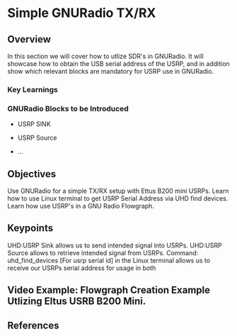 # Simple GNURadio TX/RX
## Overview
In this section we will cover how to utlize SDR's in GNURadio. It will showcase how to obtain the USB serial address of the USRP, and in addition show which relevant blocks are mandatory for USRP use in GNURadio. 

### Key Learnings


### GNURadio Blocks to be Introduced
* USRP SINK



* USRP Source
* ...

## Objectives 
Use GNURadio for a simple TX/RX setup with Ettus B200 mini USRPs. 
Learn how to use Linux terminal to get USRP Serial Address via UHD find devices.
Learn how use USRP's in a GNU Radio Flowgraph.
## Keypoints
UHD:USRP Sink allows us to send intended signal into USRPs.​
UHD:USRP Source allows to retrieve intended signal from USRPs.
Command: uhd_find_devices [For usrp serial id] in the Linux terminal allows us to receive our USRPs serial address for usage in both 
## Video Example: Flowgraph Creation Example Utlizing Eltus USRB B200 Mini.


## References
